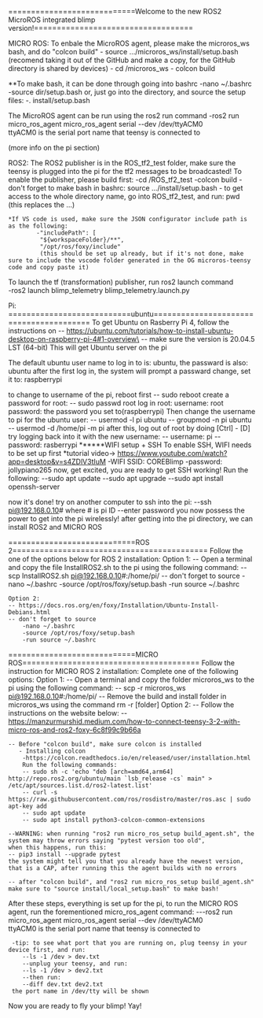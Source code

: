 ============================Welcome to the new ROS2 MicroROS integrated blimp version!===================================


MICRO ROS:
To enbale the MicroROS agent, please make the microros_ws bash, and do "colcon build"
	- source .../microros_ws/install/setup.bash  (recomend taking it out of the GitHub and make a copy, for the GitHub directory is shared by devices)
	- cd /microros_ws
	- colcon build
	
**To make bash, it can be done through going into bashrc
	-nano ~/.bashrc
	-source dir/setup.bash
  or, just go into the directory, and source the setup files:
	-. install/setup.bash
	
The MicroROS agent can be run using the ros2 run command
	-ros2 run micro_ros_agent micro_ros_agent serial --dev /dev/ttyACM0  
	 ttyACM0 is the serial port name that teensy is connected to

(more info on the pi section)


ROS2:
The ROS2 publisher is in the ROS_tf2_test folder, make sure the teensy is plugged into the pi for the tf2 messages to be broadcasted!
To enable the publisher, please build first:
	-cd /ROS_tf2_test
	-colcon build
	- don't forget to make bash in bashrc: source .../install/setup.bash
	- to get access to the whole directory name, go into ROS_tf2_test, and run: pwd (this replaces the ...)
	
	*If VS code is used, make sure the JSON configurator include path is as the following:
            -"includePath": [
             "${workspaceFolder}/**",
             "/opt/ros/foxy/include" 
             (this should be set up already, but if it's not done, make sure to include the vscode folder generated in the OG microros-teensy code and copy paste it)

To launch the tf (transformation) publisher, run ros2 launch command    
	-ros2 launch blimp_telemetry blimp_telemetry.launch.py
	
	
Pi:
===========================ubuntu========================================
To get Ubuntu on Rasberry Pi 4, follow the instructions on
 	-- https://ubuntu.com/tutorials/how-to-install-ubuntu-desktop-on-raspberry-pi-4#1-overview\
 	-- make sure the version is 20.04.5 LST (64-bit)
This will get Ubuntu server on the pi

The default ubuntu user name to log in to is: ubuntu, the passward is also: ubuntu
after the first log in, the system will prompt a passward change, set it to: raspberrypi

to change to username of the pi, reboot first
	-- sudo reboot
create a password for root:
	-- sudo passwd root
log in root:
	username: root
	password: the password you set to(raspberrypi)
Then change the username to pi for the ubuntu user:
	-- usermod -l pi ubuntu
	-- groupmod -n pi ubuntu
	-- usermod -d /home/pi -m pi
after this, log out of root by doing [Ctrl] - [D]
try logging back into it with the new username:
	-- username: pi
	-- password: rasberrypi
******WIFI setup + SSH
To enable SSH, WIFI needs to be set up first
	*tutorial video-> https://www.youtube.com/watch?app=desktop&v=s4ZDlV3tIuM
	-WIFI SSID: COREBlimp
	-password: jollypiano265
now, get excited, you are ready to get SSH working!
Run the following:
	--sudo apt update
	--sudo apt upgrade
	--sudo apt install openssh-server
	
now it's done!
try on another computer to ssh into the pi:
	--ssh pi@192.168.0.10# where # is pi ID
	--enter password
you now possess the power to get into the pi wirelessly!
after getting into the pi directory, we can install ROS2 and MICRO ROS	

============================ROS 2===========================================
Follow the one of the options below for ROS 2 installation:
	Option 1:
	-- Open a terminal and copy the file InstallROS2.sh to the pi using the following command:
	-- scp InstallROS2.sh pi@192.168.0.10#:/home/pi/
	-- don't forget to source 
		-nano ~/.bashrc
		-source /opt/ros/foxy/setup.bash
		-run source ~/.bashrc
	
	Option 2:
	-- https://docs.ros.org/en/foxy/Installation/Ubuntu-Install-Debians.html
	-- don't forget to source 
		-nano ~/.bashrc
		-source /opt/ros/foxy/setup.bash
		-run source ~/.bashrc

============================MICRO ROS=======================================
 Follow the instruction for MICRO ROS 2 installation:
 	Complete one of the following options:
 	Option 1:
 	-- Open a terminal and copy the folder microros_ws to the pi using the following command:
 	-- scp -r microros_ws pi@192.168.0.10#:/home/pi/
 	-- Remove the build and install folder in microros_ws using the command rm -r [folder]
 	Option 2:
 	-- Follow the instructions on the website below:
 	-- https://manzurmurshid.medium.com/how-to-connect-teensy-3-2-with-micro-ros-and-ros2-foxy-6c8f99c9b66a
 	
 	-- Before "colcon build", make sure colcon is installed
	   - Installing colcon
		-https://colcon.readthedocs.io/en/released/user/installation.html
		Run the following commands:
		-- sudo sh -c 'echo "deb [arch=amd64,arm64] http://repo.ros2.org/ubuntu/main `lsb_release -cs` main" > /etc/apt/sources.list.d/ros2-latest.list'
		-- curl -s https://raw.githubusercontent.com/ros/rosdistro/master/ros.asc | sudo apt-key add 
		-- sudo apt update
		-- sudo apt install python3-colcon-common-extensions
	
	--WARNING: when running "ros2 run micro_ros_setup build_agent.sh", the system may throw errors saying "pytest version too old",
	when this happens, run this:
	-- pip3 install --upgrade pytest
	the system might tell you that you already have the newest version, that is a CAP, after running this the agent builds with no errors
	
	-- after "colcon build", and "ros2 run micro_ros_setup build_agent.sh" make sure to "source install/local_setup.bash" to make bash!
	
 After these steps, everything is set up for the pi, to run the MICRO ROS agent, run the forementioned micro_ros_agent command:
 	---ros2 run micro_ros_agent micro_ros_agent serial --dev /dev/ttyACM0  
	 ttyACM0 is the serial port name that teensy is connected to
	 
	 -tip: to see what port that you are running on, plug teensy in your device first, and run:
	 	--ls -1 /dev > dev.txt
	 	--unplug your teensy, and run:
	 	--ls -1 /dev > dev2.txt
	 	--then run:
	 	--diff dev.txt dev2.txt
	 the port name in /dev/tty will be shown
	 
Now you are ready to fly your blimp! Yay!
	

  
  
  
  
  
  
  



